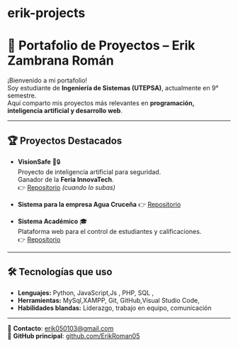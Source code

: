 # erik-projects
# 🚀 Portafolio de Proyectos – Erik Zambrana Román

¡Bienvenido a mi portafolio!  
Soy estudiante de **Ingeniería de Sistemas (UTEPSA)**, actualmente en 9° semestre.  
Aquí comparto mis proyectos más relevantes en **programación, inteligencia artificial y desarrollo web**.

---

## 🏆 Proyectos Destacados

- **VisionSafe** 🧠🔒  
  Proyecto de inteligencia artificial para seguridad.  
  Ganador de la **Feria InnovaTech**.  
  👉 [Repositorio](https://github.com/ErikRoman05/visionsafe) *(cuando lo subas)*

- **Sistema para la empresa Agua Cruceña** 
  👉 [Repositorio](https://github.com/ErikRoman05/Aguacruce-a)

- **Sistema Académico** 🎓  
  Plataforma web para el control de estudiantes y calificaciones.  
  👉 [Repositorio](https://github.com/ErikRoman05/academico)

---

## 🛠️ Tecnologías que uso
- **Lenguajes:** Python, JavaScript,Js , PHP, SQL ,
- **Herramientas:** MySql,XAMPP, Git, GitHub,Visual Studio Code,  
- **Habilidades blandas:** Liderazgo, trabajo en equipo, comunicación  

---

📩 **Contacto**: erik050103@gmail.com  
🔗 **GitHub principal**: [github.com/ErikRoman05](https://github.com/ErikRoman05)
